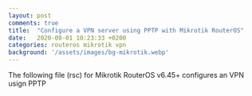 ```yaml
---
layout: post
comments: true
title:  "Configure a VPN server using PPTP with Mikrotik RouterOS"
date:   2020-08-01 10:23:33 +0200
categories: routeros mikrotik vpn
background: '/assets/images/bg-mikrotik.webp'
---
```


The following file (rsc) for Mikrotik RouterOS v6.45+ configures an VPN usign PPTP

<script src="https://gist.github.com/carlesloriente/3ba0d4e9902cd517c76415786fca11cd.js"></script>
